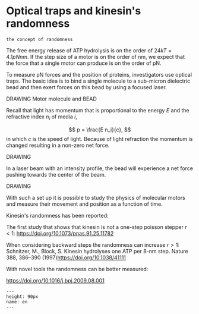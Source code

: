 # Optical traps and kinesin's randomness

```{admonition} You will learn
the concept of randomness
```
The free energy release of ATP hydrolysis is on the order of $24 kT = 4.1 pN nm$. If the step size of a motor is on the order of nm, we expect that the force that a single motor can produce is on the order of pN.  

To measure pN forces and the position of proteins, investigators use optical traps. The basic idea is to bind a single molecule to a sub-micron dielectric bead and then exert forces on this bead by using a focused laser.

DRAWING Motor molecule and BEAD

Recall that light has momentum that is proportional to the energy $E$ and the refractive index $n_i$ of media $i$,

$$
 p = \frac{E n_i}{c},
$$
in which $c$ is the speed of light. Because of light refraction the momentum is changed resulting in a non-zero net force.

DRAWING

In a laser beam with an intensity profile, the bead will experience a net force pushing towards the center of the beam.

DRAWING


With such a set up it is possible to study the physics of molecular motors and measure their movement and position as a function of time. 

Kinesin's randomness has been reported:

The first study that shows that kinesin is not a one-step poisson stepper $r<1$:
https://doi.org/10.1073/pnas.91.25.11782

When considering backward steps the randomness can increase $r>1$:
Schnitzer, M., Block, S. Kinesin hydrolyses one ATP per 8-nm step. Nature 388, 386–390 (1997)https://doi.org/10.1038/41111

With novel tools the randomness can be better measured:

https://doi.org/10.1016/j.bpj.2009.08.001











```{figure} energy.png
---
height: 90px
name: en
---
```